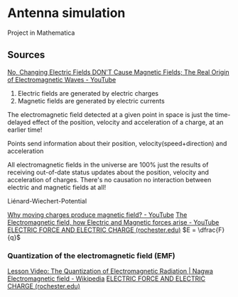 # Antenna simulation
Project in Mathematica

## Sources
[No, Changing Electric Fields DON'T Cause Magnetic Fields; The Real Origin of Electromagnetic Waves - YouTube](https://www.youtube.com/watch?v=uZnXhRgztEg)
1. Electric fields are generated by electric charges
2. Magnetic fields are generated by electric currents

The electromagnetic field detected at a given point in space is just the time-delayed effect of the position, velocity and acceleration of a charge, at an earlier time!

Points send information about their position, velocity(speed+direction) and acceleration

All electromagnetic fields in the universe are 100% just the results of receiving out-of-date status updates about the position, velocity and acceleration of charges.
There's no causation no interaction between electric and magnetic fields at all!

Liénard-Wiechert-Potential

[Why moving charges produce magnetic field? - YouTube](https://www.youtube.com/watch?v=sDlZ-aY9GN4)
[The Electromagnetic field, how Electric and Magnetic forces arise - YouTube](https://www.youtube.com/watch?v=XoVW7CRR5JY)
[ELECTRIC FORCE AND ELECTRIC CHARGE (rochester.edu)](http://teacher.pas.rochester.edu/phy122/lecture_notes/Chapter22/Chapter22.html)
$E = \dfrac{F}{q}$
### Quantization of the electromagnetic field (EMF)
[Lesson Video: The Quantization of Electromagnetic Radiation | Nagwa](https://www.nagwa.com/en/videos/497182585713/)
[Electromagnetic field - Wikipedia](https://en.wikipedia.org/wiki/Electromagnetic_field)
[ELECTRIC FORCE AND ELECTRIC CHARGE (rochester.edu)](http://teacher.pas.rochester.edu/phy122/lecture_notes/Chapter22/Chapter22.html)
